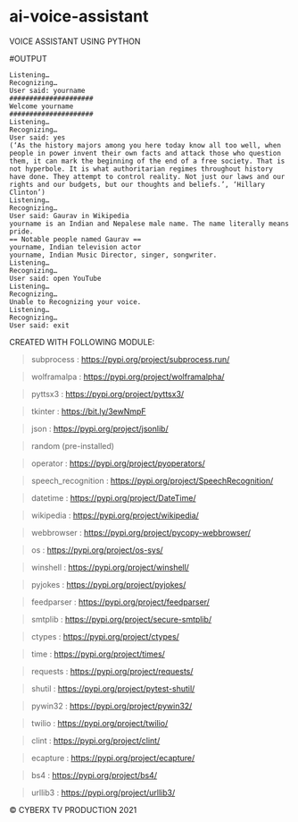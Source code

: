 # ai-voice-assistant
VOICE ASSISTANT USING PYTHON

#OUTPUT

```
Listening… 
Recognizing… 
User said: yourname
##################### 
Welcome yourname 
##################### 
Listening… 
Recognizing… 
User said: yes
(‘As the history majors among you here today know all too well, when people in power invent their own facts and attack those who question them, it can mark the beginning of the end of a free society. That is not hyperbole. It is what authoritarian regimes throughout history have done. They attempt to control reality. Not just our laws and our rights and our budgets, but our thoughts and beliefs.’, ‘Hillary Clinton’) 
Listening… 
Recognizing… 
User said: Gaurav in Wikipedia
yourname is an Indian and Nepalese male name. The name literally means pride.
== Notable people named Gaurav == 
yourname, Indian television actor 
yourname, Indian Music Director, singer, songwriter. 
Listening… 
Recognizing… 
User said: open YouTube
Listening… 
Recognizing…
Unable to Recognizing your voice. 
Listening… 
Recognizing… 
User said: exit 
```

CREATED WITH FOLLOWING MODULE:

>subprocess : https://pypi.org/project/subprocess.run/

>wolframalpa : https://pypi.org/project/wolframalpha/

>pyttsx3 : https://pypi.org/project/pyttsx3/

>tkinter : https://bit.ly/3ewNmpF

>json : https://pypi.org/project/jsonlib/

>random (pre-installed)

>operator : https://pypi.org/project/pyoperators/

>speech_recognition : https://pypi.org/project/SpeechRecognition/

>datetime : https://pypi.org/project/DateTime/

>wikipedia : https://pypi.org/project/wikipedia/

>webbrowser : https://pypi.org/project/pycopy-webbrowser/

>os : https://pypi.org/project/os-sys/

>winshell : https://pypi.org/project/winshell/

>pyjokes : https://pypi.org/project/pyjokes/

>feedparser : https://pypi.org/project/feedparser/

>smtplib : https://pypi.org/project/secure-smtplib/

>ctypes : https://pypi.org/project/ctypes/

>time : https://pypi.org/project/times/

>requests : https://pypi.org/project/requests/

>shutil : https://pypi.org/project/pytest-shutil/

>pywin32 : https://pypi.org/project/pywin32/

>twilio : https://pypi.org/project/twilio/

>clint : https://pypi.org/project/clint/

>ecapture : https://pypi.org/project/ecapture/

>bs4 : https://pypi.org/project/bs4/

>urllib3 : https://pypi.org/project/urllib3/

© CYBERX TV PRODUCTION 2021
